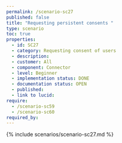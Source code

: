 ```yaml
---
permalink: /scenario-sc27
published: false
title: "Requesting persistent consents "
type: scenario
toc: true
properties:
  - id: SC27
  - category: Requesting consent of users
  - description:
  - customer: All
  - component: Connector
  - level: Beginner
  - implementation status: DONE
  - documentation status: OPEN
  - published:
  - link to lucid:
require:
  - /scenario-sc59
  - /scenario-sc60
required_by:
---
```


{% include scenarios/scenario-sc27.md %}
